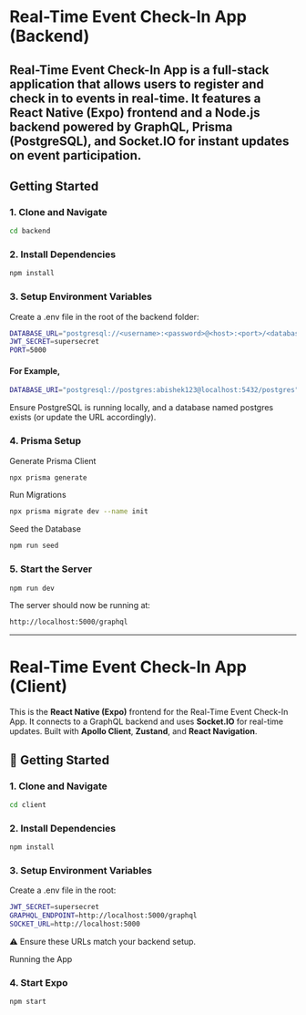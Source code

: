 # Real-Time Event Check-In App (Backend)
## Real-Time Event Check-In App is a full-stack application that allows users to register and check in to events in real-time. It features a React Native (Expo) frontend and a Node.js backend powered by GraphQL, Prisma (PostgreSQL), and Socket.IO for instant updates on event participation.


## Getting Started

### 1. Clone and Navigate

```bash
cd backend
```
### 2.  Install Dependencies
```bash
npm install

```
### 3. Setup Environment Variables
Create a .env file in the root of the backend folder:
```bash
DATABASE_URL="postgresql://<username>:<password>@<host>:<port>/<database>"
JWT_SECRET=supersecret
PORT=5000
```
#### For Example, 
```bash
DATABASE_URI="postgresql://postgres:abishek123@localhost:5432/postgres"
```
Ensure PostgreSQL is running locally, and a database named postgres exists (or update the URL accordingly).

### 4. Prisma Setup
Generate Prisma Client
```bash
npx prisma generate
```
Run Migrations
```bash
npx prisma migrate dev --name init
```

Seed the Database
```bash
npm run seed
```
### 5. Start the Server
```bash
npm run dev
```
The server should now be running at:

```bash
http://localhost:5000/graphql
```
---
# Real-Time Event Check-In App (Client)

This is the **React Native (Expo)** frontend for the Real-Time Event Check-In App. It connects to a GraphQL backend and uses **Socket.IO** for real-time updates. Built with **Apollo Client**, **Zustand**, and **React Navigation**.


## 🚀 Getting Started

### 1. Clone and Navigate

```bash
cd client
```
### 2. Install Dependencies
```bash
npm install
```
### 3. Setup Environment Variables
Create a .env file in the root:
```bash
JWT_SECRET=supersecret
GRAPHQL_ENDPOINT=http://localhost:5000/graphql
SOCKET_URL=http://localhost:5000
```
⚠️ Ensure these URLs match your backend setup.

Running the App
### 4. Start Expo
```bash
npm start
```


